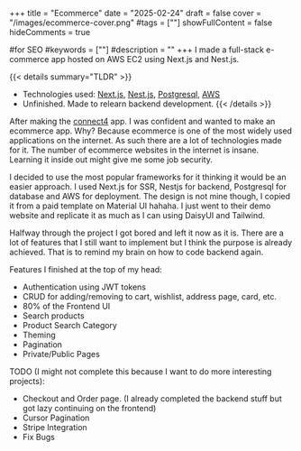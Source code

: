 +++
title = "Ecommerce"
date = "2025-02-24"
draft = false
cover = "/images/ecommerce-cover.png"
#tags = [""]
showFullContent = false
hideComments = true

#for SEO
#keywords = [""]
#description = ""
+++
I made a full-stack e-commerce app hosted on AWS EC2 using Next.js and Nest.js.
<!--more-->

{{< details summary="TLDR" >}}
- Technologies used: [Next.js](https://nextjs.org/), [Nest.js](https://nestjs.com/), [Postgresql](https://www.postgresql.org/), [AWS](https://aws.amazon.com/)
- Unfinished. Made to relearn backend development.
{{< /details >}}

After making the [connect4](/projects/connect4-app) app. I was confident and wanted to make an ecommerce app.
Why? Because ecommerce is one of the most widely used applications on the internet.
As such there are a lot of technologies made for it.
The number of ecommerce websites in the internet is insane.
Learning it inside out might give me some job security.

I decided to use the most popular frameworks for it thinking it would be an easier approach.
I used Next.js for SSR, Nestjs for backend, Postgresql for database and AWS for deployment.
The design is not mine though, I copied it from a paid template on Material UI hahaha.
I just went to their demo website and replicate it as much as I can using DaisyUI and Tailwind.

Halfway through the project I got bored and left it now as it is.
There are a lot of features that I still want to implement but I think the purpose is already achieved.
That is to remind my brain on how to code backend again.

Features I finished at the top of my head:
- Authentication using JWT tokens
- CRUD for adding/removing to cart, wishlist, address page, card, etc.
- 80% of the Frontend UI
- Search products
- Product Search Category
- Theming
- Pagination
- Private/Public Pages


TODO (I might not complete this because I want to do more interesting projects):
- Checkout and Order page. (I already completed the backend stuff but got lazy continuing on the frontend)
- Cursor Pagination
- Stripe Integration
- Fix Bugs

